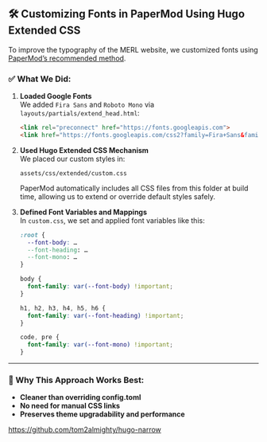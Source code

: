 


## 🛠️ Customizing Fonts in PaperMod Using Hugo Extended CSS

To improve the typography of the MERL website, we customized fonts using [PaperMod’s recommended method](https://github.com/adityatelange/hugo-PaperMod/wiki/Features#extended-custom-css).

### ✅ What We Did:

1. **Loaded Google Fonts**  
   We added `Fira Sans` and `Roboto Mono` via `layouts/partials/extend_head.html`:
   ```html
   <link rel="preconnect" href="https://fonts.googleapis.com">
   <link href="https://fonts.googleapis.com/css2?family=Fira+Sans&family=Roboto+Mono&display=swap" rel="stylesheet">
   ```

2. **Used Hugo Extended CSS Mechanism**  
   We placed our custom styles in:
   ```
   assets/css/extended/custom.css
   ```
   PaperMod automatically includes all CSS files from this folder at build time, allowing us to extend or override default styles safely.

3. **Defined Font Variables and Mappings**  
   In `custom.css`, we set and applied font variables like this:
   ```css
   :root {
     --font-body: …
     --font-heading: …
     --font-mono: …
   }

   body {
     font-family: var(--font-body) !important;
   }

   h1, h2, h3, h4, h5, h6 {
     font-family: var(--font-heading) !important;
   }

   code, pre {
     font-family: var(--font-mono) !important;
   }
   ```

---

### 📌 Why This Approach Works Best:
- **Cleaner than overriding config.toml**
- **No need for manual CSS links**
- **Preserves theme upgradability and performance**

 https://github.com/tom2almighty/hugo-narrow